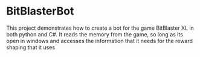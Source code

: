 # BitBlasterBot

This project demonstrates how to create a bot for the game  BitBlaster XL in both python and C#. It reads the memory from the game, so long as its open in windows and accesses the information that it needs for the reward shaping that it uses